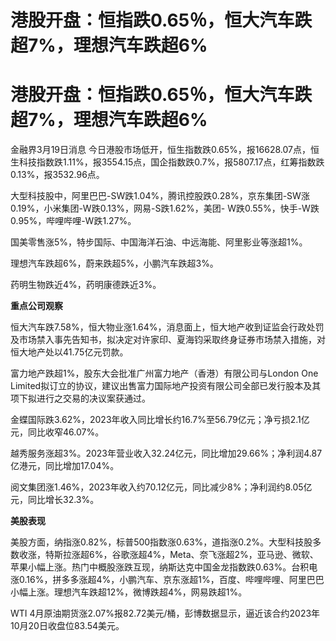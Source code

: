 # 港股开盘：恒指跌0.65％，恒大汽车跌超7%，理想汽车跌超6%

# 港股开盘：恒指跌0.65％，恒大汽车跌超7%，理想汽车跌超6%

金融界3月19日消息
今日港股市场低开，恒生指数跌0.65%，报16628.07点，恒生科技指数跌1.11%，报3554.15点，国企指数跌0.7%，报5807.17点，红筹指数跌0.13%，报3532.96点。

大型科技股中，阿里巴巴-SW跌1.04%，腾讯控股跌0.28%，京东集团-SW涨0.19%，小米集团-W跌0.13%，网易-S跌1.62%，美团-
W跌0.55%，快手-W跌0.95%，哔哩哔哩-W跌1.27%。

国美零售涨5%，特步国际、中国海洋石油、中远海能、阿里影业等涨超1%。

理想汽车跌超6%，蔚来跌超5%，小鹏汽车跌超3%。

药明生物跌近4%，药明康德跌近3%。

**重点公司观察**

恒大汽车跌7.58%，恒大物业涨1.64%，消息面上，恒大地产收到证监会行政处罚及市场禁入事先告知书，拟决定对许家印、夏海钧采取终身证券市场禁入措施，对恒大地产处以41.75亿元罚款。

富力地产跌超1%，股东大会批准广州富力地产（香港）有限公司与London One
Limited拟订立的协议，建议出售富力国际地产投资有限公司全部已发行股本及其项下拟进行之交易的决议案获通过。

金蝶国际跌3.62%，2023年收入同比增长约16.7%至56.79亿元；净亏损2.1亿元，同比收窄46.07%。

越秀服务涨超3%。2023年营业收入32.24亿元，同比增加29.66%；净利润4.87亿港元，同比增加17.04%。

阅文集团涨1.46%，2023年收入约70.12亿元，同比减少8%；净利润约8.05亿元，同比增长32.3%。

**美股表现**

美股方面，纳指涨0.82%，标普500指数涨0.63%，道指涨0.2%。大型科技股多数收涨，特斯拉涨超6%，谷歌涨超4%，Meta、奈飞涨超2%，亚马逊、微软、苹果小幅上涨。热门中概股涨跌互现，纳斯达克中国金龙指数跌0.63%。台积电涨0.16%，拼多多涨超4%，小鹏汽车、京东涨超1%，百度、哔哩哔哩、阿里巴巴小幅上涨。理想汽车跌超12%，微博跌超4%，网易跌超1%。

WTI 4月原油期货涨2.07%报82.72美元/桶，彭博数据显示，逼近该合约2023年10月20日收盘位83.54美元。

